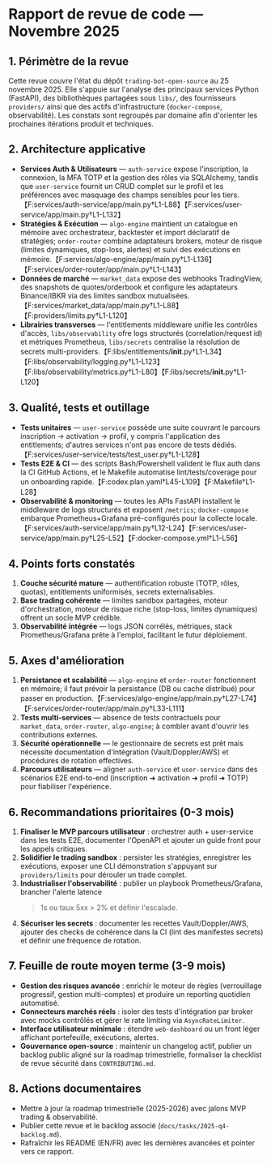 # Rapport de revue de code — Novembre 2025

## 1. Périmètre de la revue

Cette revue couvre l'état du dépôt `trading-bot-open-source` au 25 novembre 2025. Elle s'appuie sur
l'analyse des principaux services Python (FastAPI), des bibliothèques partagées sous `libs/`,
des fournisseurs `providers/` ainsi que des actifs d'infrastructure (`docker-compose`, observabilité).
Les constats sont regroupés par domaine afin d'orienter les prochaines itérations produit et
techniques.

## 2. Architecture applicative

- **Services Auth & Utilisateurs** — `auth-service` expose l'inscription, la connexion, la MFA TOTP et la
gestion des rôles via SQLAlchemy, tandis que `user-service` fournit un CRUD complet sur le profil et les
préférences avec masquage des champs sensibles pour les tiers.【F:services/auth-service/app/main.py†L1-L88】【F:services/user-service/app/main.py†L1-L132】
- **Stratégies & Exécution** — `algo-engine` maintient un catalogue en mémoire avec orchestrateur,
backtester et import déclaratif de stratégies; `order-router` combine adaptateurs brokers, moteur de
risque (limites dynamiques, stop-loss, alertes) et suivi des exécutions en mémoire.【F:services/algo-engine/app/main.py†L1-L136】【F:services/order-router/app/main.py†L1-L143】
- **Données de marché** — `market_data` expose des webhooks TradingView, des snapshots de quotes/orderbook
et configure les adaptateurs Binance/IBKR via des limites sandbox mutualisées.【F:services/market_data/app/main.py†L1-L88】【F:providers/limits.py†L1-L120】
- **Librairies transverses** — l'entitlements middleware unifie les contrôles d'accès, `libs/observability`
ofre logs structurés (correlation/request id) et métriques Prometheus, `libs/secrets` centralise la
résolution de secrets multi-providers.【F:libs/entitlements/__init__.py†L1-L34】【F:libs/observability/logging.py†L1-L123】【F:libs/observability/metrics.py†L1-L80】【F:libs/secrets/__init__.py†L1-L120】

## 3. Qualité, tests et outillage

- **Tests unitaires** — `user-service` possède une suite couvrant le parcours inscription → activation →
profil, y compris l'application des entitlements; d'autres services n'ont pas encore de tests dédiés.
【F:services/user-service/tests/test_user.py†L1-L128】
- **Tests E2E & CI** — des scripts Bash/Powershell valident le flux auth dans la CI GitHub Actions, et le
Makefile automatise lint/tests/coverage pour un onboarding rapide.【F:codex.plan.yaml†L45-L109】【F:Makefile†L1-L28】
- **Observabilité & monitoring** — toutes les APIs FastAPI installent le middleware de logs structurés et
exposent `/metrics`; `docker-compose` embarque Prometheus+Grafana pré-configurés pour la collecte locale.
【F:services/auth-service/app/main.py†L12-L24】【F:services/user-service/app/main.py†L25-L52】【F:docker-compose.yml†L1-L56】

## 4. Points forts constatés

1. **Couche sécurité mature** — authentification robuste (TOTP, rôles, quotas), entitlements uniformisés,
   secrets externalisables.
2. **Base trading cohérente** — limites sandbox partagées, moteur d'orchestration, moteur de risque riche
   (stop-loss, limites dynamiques) offrent un socle MVP crédible.
3. **Observabilité intégrée** — logs JSON corrélés, métriques, stack Prometheus/Grafana prête à l'emploi,
   facilitant le futur déploiement.

## 5. Axes d'amélioration

1. **Persistance et scalabilité** — `algo-engine` et `order-router` fonctionnent en mémoire; il faut
   prévoir la persistance (DB ou cache distribué) pour passer en production.【F:services/algo-engine/app/main.py†L27-L74】【F:services/order-router/app/main.py†L33-L111】
2. **Tests multi-services** — absence de tests contractuels pour `market_data`, `order-router`,
   `algo-engine`; à combler avant d'ouvrir les contributions externes.
3. **Sécurité opérationnelle** — le gestionnaire de secrets est prêt mais nécessite documentation
   d'intégration (Vault/Doppler/AWS) et procédures de rotation effectives.
4. **Parcours utilisateurs** — aligner `auth-service` et `user-service` dans des scénarios E2E end-to-end
   (inscription ➜ activation ➜ profil ➜ TOTP) pour fiabiliser l'expérience.

## 6. Recommandations prioritaires (0-3 mois)

1. **Finaliser le MVP parcours utilisateur** : orchestrer auth + user-service dans les tests E2E,
   documenter l'OpenAPI et ajouter un guide front pour les appels critiques.
2. **Solidifier le trading sandbox** : persister les stratégies, enregistrer les exécutions, exposer une
   CLI démonstration s'appuyant sur `providers/limits` pour dérouler un trade complet.
3. **Industrialiser l'observabilité** : publier un playbook Prometheus/Grafana, brancher l'alerte latence
   > 1s ou taux 5xx > 2% et définir l'escalade.
4. **Sécuriser les secrets** : documenter les recettes Vault/Doppler/AWS, ajouter des checks de cohérence
   dans la CI (lint des manifestes secrets) et définir une fréquence de rotation.

## 7. Feuille de route moyen terme (3-9 mois)

- **Gestion des risques avancée** : enrichir le moteur de règles (verrouillage progressif, gestion multi-comptes)
  et produire un reporting quotidien automatisé.
- **Connecteurs marchés réels** : isoler des tests d'intégration par broker avec mocks contrôlés et gérer
  le rate limiting via `AsyncRateLimiter`.
- **Interface utilisateur minimale** : étendre `web-dashboard` ou un front léger affichant portefeuille,
  exécutions, alertes.
- **Gouvernance open-source** : maintenir un changelog actif, publier un backlog public aligné sur la
  roadmap trimestrielle, formaliser la checklist de revue sécurité dans `CONTRIBUTING.md`.

## 8. Actions documentaires

- Mettre à jour la roadmap trimestrielle (2025-2026) avec jalons MVP trading & observabilité.
- Publier cette revue et le backlog associé (`docs/tasks/2025-q4-backlog.md`).
- Rafraîchir les README (EN/FR) avec les dernières avancées et pointer vers ce rapport.

